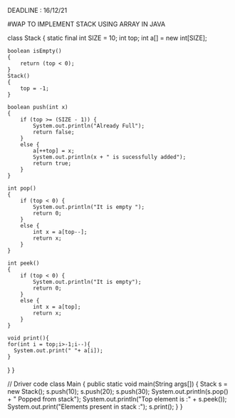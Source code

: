 DEADLINE : 16/12/21

#WAP TO IMPLEMENT STACK USING ARRAY IN JAVA


class Stack {
    static final int SIZE = 10;
    int top;
    int a[] = new int[SIZE]; 
 
    boolean isEmpty()
    {
        return (top < 0);
    }
    Stack()
    {
        top = -1;
    }
 
    boolean push(int x)
    {
        if (top >= (SIZE - 1)) {
            System.out.println("Already Full");
            return false;
        }
        else {
            a[++top] = x;
            System.out.println(x + " is sucessfully added");
            return true;
        }
    }
 
    int pop()
    {
        if (top < 0) {
            System.out.println("It is empty ");
            return 0;
        }
        else {
            int x = a[top--];
            return x;
        }
    }
 
    int peek()
    {
        if (top < 0) {
            System.out.println("It is empty");
            return 0;
        }
        else {
            int x = a[top];
            return x;
        }
    }
    
    void print(){
    for(int i = top;i>-1;i--){
      System.out.print(" "+ a[i]);
    }
  }
}
 
// Driver code
class Main {
    public static void main(String args[])
    {
        Stack s = new Stack();
        s.push(10);
        s.push(20);
        s.push(30);
        System.out.println(s.pop() + " Popped from stack");
        System.out.println("Top element is :" + s.peek());
        System.out.print("Elements present in stack :");
        s.print();
    }
}
